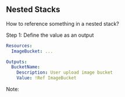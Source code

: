 ## Nested Stacks

How to reference something in a nested stack?

Step 1: Define the value as an output

```yaml
Resources:
  ImageBucket: ...

Outputs:
  BucketName:
    Description: User upload image bucket
    Value: !Ref ImageBucket
```

Note:

